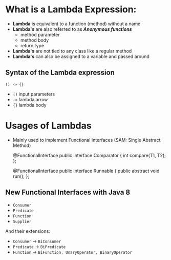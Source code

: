 # What is a Lambda Expression:

- **Lambda** is equivalent to a function (method) without a name
- **Lambda's** are also referred to as ***Anonymous functions***
    - method parameter
    - method body
    - return type
- **Lambda's** are not tied to any class like a regular method
- **Lambda's** can also be assigned to a variable and passed around

## Syntax of the Lambda expression

    () -> {}

- `()` input parameters
- `->` lambda arrow
- `{}` lambda body

# Usages of Lambdas

- Mainly used to implement Functional interfaces (SAM: Single Abstract Method)


    @FunctionalInterface 
    public interface Comparator<T> { 
        int compare(T1, T2); 
    };

    @FunctionalInterface 
    public interface Runnable { 
        public abstract void run(); 
    };
    
## New Functional Interfaces with Java 8

- `Consumer`
- `Predicate`
- `Function`
- `Supplier`

And their extensions:
- `Consumer` -> `BiConsumer`
- `Predicate` -> `BiPredicate`
- `Function` -> `BiFunction, UnaryOperator, BinaryOperator`